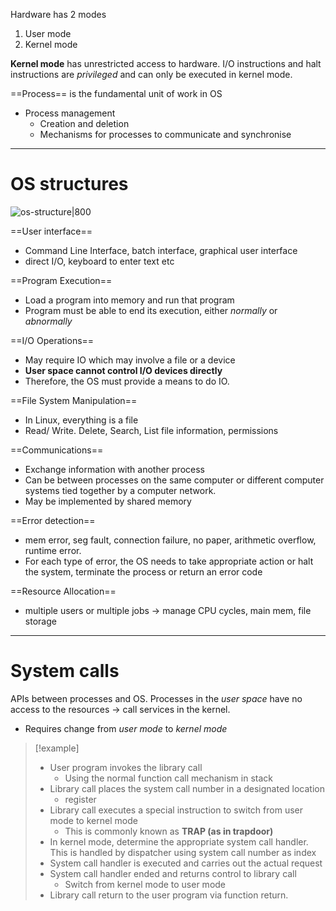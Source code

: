 
Hardware has 2 modes
1. User mode
2. Kernel mode

**Kernel mode** has unrestricted access to hardware. I/O instructions and halt instructions are *privileged* and can only be executed in kernel mode.

==Process== is the fundamental unit of work in OS
- Process management
	- Creation and deletion
	- Mechanisms for processes to communicate and synchronise

---

# OS structures

![os-structure|800](Pasted%20image%2020240316000349.png)

==User interface== 
- Command Line Interface, batch interface, graphical user interface
- direct I/O, keyboard to enter text etc

==Program Execution==
- Load a program into memory and run that program
- Program must be able to end its execution, either *normally* or *abnormally*

==I/O Operations== 
- May require IO which may involve a file or a device
- **User space cannot control I/O devices directly** 
- Therefore, the OS must provide a means to do IO.

==File System Manipulation==
- In Linux, everything is a file
- Read/ Write. Delete, Search, List file information, permissions

==Communications==
- Exchange information with another process
- Can be between processes on the same computer or different computer systems tied together by a computer network.
- May be implemented by shared memory

==Error detection==
- mem error, seg fault, connection failure, no paper, arithmetic overflow, runtime error.
- For each type of error, the OS needs to take appropriate action or halt the system, terminate the process or return an error code

==Resource Allocation== 
- multiple users or multiple jobs → manage CPU cycles, main mem, file storage

---

# System calls

APIs between processes and OS. Processes in the *user space* have no access to the resources → call services in the kernel.

- Requires change from *user mode* to *kernel mode*

>[!example]
>- User program invokes the library call
>    - Using the normal function call mechanism in stack
>- Library call places the system call number in a designated location
>    - register
>- Library call executes a special instruction to switch from user mode to kernel mode
>    - This is commonly known as **TRAP (as in trapdoor)**
>- In kernel mode, determine the appropriate system call handler. This is handled by dispatcher using system call number as index
>- System call handler is executed and carries out the actual request
>- System call handler ended and returns control to library call
>    - Switch from kernel mode to user mode
>- Library call return to the user program via function return.